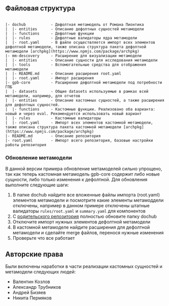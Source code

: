 ## Файловая структура
```

|- dochub           - Дефолтная метамодель от Романа Пионтика
|  |- entities      - Описание дефолтных сущностей метамодели
|  |- functions     - Дефолтные функции
|  |- rules         - Дефолтные валидаторы ядра метамодели
|  |- root.yaml     - В файле осуществляется импорт всех элементов дефолтной метамодели, также описана структура пакета дефолтной метамодели [archpkg](https://www.npmjs.com/package/archpkg)
|- mm-descovery     - Расширение для визуализации метамодели
|  |- entities      - Описание сущности для исследования метамодели
|  |- tools         - Вспомогательные средства для отображения метамодели
|  |- README.md     - Описание расширения root.yaml
|  |- root.yaml     - Импорт расширения
|- gpb-core         - Расширение дефолтной метамодели под потребности ГПБ
|  |- datasets      - Общие datasets используемые в рамках всей метамодели, например, для отчетов
|  |- entities      - Описание кастомных сущностей, а также расширения для дефолтных сущностей.
|  |- functions     - Кастомные функции. Реализовано оба варианта: новый и через eval. Рекомендуется использовать новый вариант
|  |- rules         - Кастомные валидаторы
|  |- root.yaml     - Импорт всех элементов кастомной метамодели, также описана структура пакета кастомной метамодели [archpkg](https://www.npmjs.com/package/archpkg)
|- README.md        - Описание репозитория
|- root.yaml        - Импорт всего репозитория, базовые настройки работы репозитория

```


### Обновление метамодели
В данной версии примера обновление метамоделей сильно упрощено, так как теперь кастомная метамодель gpb-core содержит либо новые сущности, либо только изменения к дефолтной. Для обновления выполните следующие шаги:
1. В папке dochub найдите все вложенные файлы импорта (root.yaml) элементов метамодели и посмотрите какие элементы метамоддели отключены, например в данном примере отключены штатные валидаторы `rules/root.yaml` и `summary.yaml` для компонентов
2. С [родительского репозитория](https://github.com/RabotaRu/DocHub/tree/master/public/metamodel) полностью обновите папку dochub
3. Отключите импорт нужных элементов дефолтной метамодели
4. В кастомной метамоделе найдите расширения для дефолтной метамодели и сделайте merge файлов, перенося нужные изменения
5. Проверьте что все работает


## Авторские права
Были включены наработки в части реализации кастомных сущностей и метамодели следующих людей:
* Валентин Козлов
* Александр Трубников
* Андрей Бизяев
* Никита Пермяков